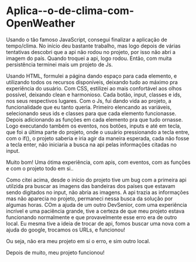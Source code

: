 # Aplica--o-de-clima-com-OpenWeather
Usando o tão famoso JavaScript, consegui finalizar a aplicação de tempo/clima.
No início deu bastante trabalho, mas logo depois de várias tentativas descobri que a api não rodou no projeto, por isso não abri a imagem do país.
Quando troquei a api, logo rodou.
Então, com muita persistência terminei mais um projeto de Js.

Usando HTML, formulei a página dando espaço para cada elemento, e utilizando todos os recursos disponíveis, deixando tudo ao máximo pra experiência do usuário.
Com CSS, estilizei ao mais confortável aos olhos possível, deixando clean e harmonioso.
Cada botão, input, classes e ids, nos seus respectivos lugares.
Com o Js, fui dando vida ao projeto, a funcionalidade que eu tanto queria.
Primeiro elencando as variáveis, selecionando seus ids e classes para que cada elemento funcionasse.
Depois adicionando as funções em cada elemento pra que tudo ornasse.
Logo executando também os eventos, nos botões, inputs e até em tecla, que foi a última parte do projeto, onde o usuário pressionando a tecla entre, com o if(), o projeto saberia e iria agir da maneira esperada, cada não fosse a tecla enter, não iniciaria a busca na api pelas informações citadas no input.

Muito bom! Uma ótima experiência, com apis, com eventos, com as funções e com o projeto todo em si..

Como citei acima, desde o início do projeto tive um bug com a primeira api utilzida pra buscar as imagens das bandeiras dos países que estavam sendo digitados no input, não abria as imagens. A api trazia as informações mas não aparecia no projeto, permaneci nessa busca da solução por algumas horas. COm a ajuda de um outro DevSenior, com uma experiência incrível e uma paciência grande, tive a certeza de que meu projeto estava funcionando normalmente e que provavelmente esse erro era de outro local. Eu mesma tive a ideia de trocar de api, fomos buscar uma nova com a ajuda do google, trocamos os URLs, e funcionou!

Ou seja, não era meu projeto em si o erro, e sim outro local.

Depois de muito, meu projeto funcionou!


